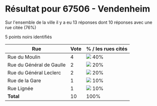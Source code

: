 # Résultat pour 67506 - Vendenheim

Sur l'ensemble de la ville il y a eu 13 réponses dont 10 réponses avec une rue citée (76%)

5 points noirs identifiés

| Rue | Vote | % / les rues cités|
|-----|------|-------------------|
| Rue du Moulin | 4 | <img src="../../img/bar_40.gif" />&nbsp;40%|
| Rue du Général de Gaulle | 2 | <img src="../../img/bar_20.gif" />&nbsp;20%|
| Rue du Général Leclerc | 2 | <img src="../../img/bar_20.gif" />&nbsp;20%|
| Rue de la Gare | 1 | <img src="../../img/bar_10.gif" />&nbsp;10%|
| Rue Lignée | 1 | <img src="../../img/bar_10.gif" />&nbsp;10%|
| **Total** | 10 | 100%|
